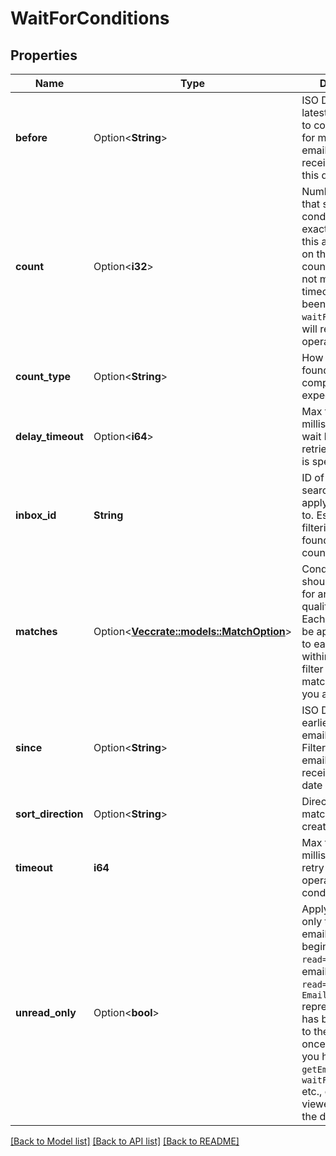 # WaitForConditions

## Properties

Name | Type | Description | Notes
------------ | ------------- | ------------- | -------------
**before** | Option<**String**> | ISO Date Time latest time of email to consider. Filter for matching emails that were received before this date | [optional]
**count** | Option<**i32**> | Number of results that should match conditions. Either exactly or at least this amount based on the `countType`. If count condition is not met and the timeout has not been reached the `waitFor` method will retry the operation. | [optional]
**count_type** | Option<**String**> | How should the found count be compared to the expected count. | [optional]
**delay_timeout** | Option<**i64**> | Max time in milliseconds to wait between retries if a `timeout` is specified. | [optional]
**inbox_id** | **String** | ID of inbox to search within and apply conditions to. Essentially filtering the emails found to give a count. | 
**matches** | Option<[**Vec<crate::models::MatchOption>**](MatchOption)> | Conditions that should be matched for an email to qualify for results. Each condition will be applied in order to each email within an inbox to filter a result list of matching emails you are waiting for. | [optional]
**since** | Option<**String**> | ISO Date Time earliest time of email to consider. Filter for matching emails that were received after this date | [optional]
**sort_direction** | Option<**String**> | Direction to sort matching emails by created time | [optional]
**timeout** | **i64** | Max time in milliseconds to retry the `waitFor` operation until conditions are met. | 
**unread_only** | Option<**bool**> | Apply conditions only to **unread** emails. All emails begin with `read=false`. An email is marked `read=true` when an `EmailDto` representation of it has been returned to the user at least once. For example you have called `getEmail` or `waitForLatestEmail` etc., or you have viewed the email in the dashboard. | [optional]

[[Back to Model list]](../README#documentation-for-models) [[Back to API list]](../README#documentation-for-api-endpoints) [[Back to README]](../README)


